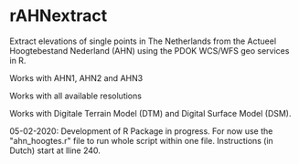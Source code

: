 # rAHNextract
Extract elevations of single points in The Netherlands from the Actueel Hoogtebestand Nederland (AHN) using the PDOK WCS/WFS geo services in R.

Works with AHN1, AHN2 and AHN3

Works with all available resolutions

Works with Digitale Terrain Model (DTM) and Digital Surface Model (DSM).


05-02-2020: Development of R Package in progress. For now use the "ahn_hoogtes.r" file to run whole script within one file. Instructions (in Dutch) start at lline 240.

